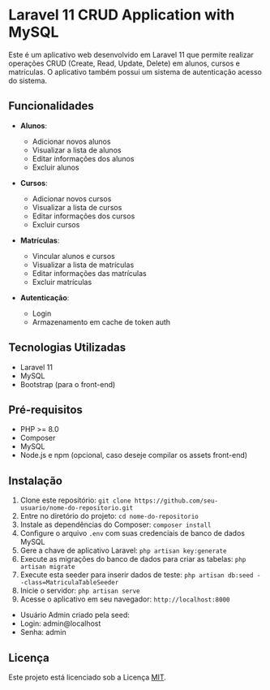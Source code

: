 # Laravel 11 CRUD Application with MySQL

Este é um aplicativo web desenvolvido em Laravel 11 que permite realizar operações CRUD (Create, Read, Update, Delete) em alunos, cursos e matrículas. O aplicativo também possui um sistema de autenticação acesso do sistema.

## Funcionalidades

- **Alunos**: 
  - Adicionar novos alunos
  - Visualizar a lista de alunos
  - Editar informações dos alunos
  - Excluir alunos

- **Cursos**: 
  - Adicionar novos cursos
  - Visualizar a lista de cursos
  - Editar informações dos cursos
  - Excluir cursos

- **Matrículas**: 
  - Vincular alunos e cursos
  - Visualizar a lista de matrículas
  - Editar informações das matrículas
  - Excluir matrículas

- **Autenticação**: 
  - Login
  - Armazenamento em cache de token auth

## Tecnologias Utilizadas

- Laravel 11
- MySQL
- Bootstrap (para o front-end)

## Pré-requisitos

- PHP >= 8.0
- Composer
- MySQL
- Node.js e npm (opcional, caso deseje compilar os assets front-end)

## Instalação

1. Clone este repositório: `git clone https://github.com/seu-usuario/nome-do-repositorio.git`
2. Entre no diretório do projeto: `cd nome-do-repositorio`
3. Instale as dependências do Composer: `composer install`
4. Configure o arquivo `.env` com suas credenciais de banco de dados MySQL
5. Gere a chave de aplicativo Laravel: `php artisan key:generate`
6. Execute as migrações do banco de dados para criar as tabelas: `php artisan migrate`
7. Execute esta seeder para inserir dados de teste: `php artisan db:seed --class=MatriculaTableSeeder`
8. Inicie o servidor: `php artisan serve`
9. Acesse o aplicativo em seu navegador: `http://localhost:8000`

- Usuário Admin criado pela seed:
- Login: admin@localhost
- Senha: admin

## Licença

Este projeto está licenciado sob a Licença [MIT](https://opensource.org/licenses/MIT).